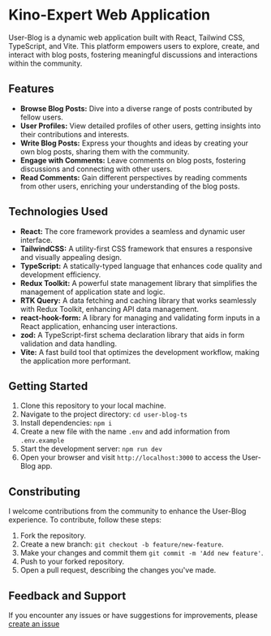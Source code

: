 # Kino-Expert Web Application

User-Blog is a dynamic web application built with React, Tailwind CSS, TypeScript, and Vite. This platform empowers users to explore, create, and interact with blog posts, fostering meaningful discussions and interactions within the community.

## Features

- **Browse Blog Posts:** Dive into a diverse range of posts contributed by fellow users.
- **User Profiles:** View detailed profiles of other users, getting insights into their contributions and interests.
- **Write Blog Posts:** Express your thoughts and ideas by creating your own blog posts, sharing them with the community.
- **Engage with Comments:** Leave comments on blog posts, fostering discussions and connecting with other users.
- **Read Comments:** Gain different perspectives by reading comments from other users, enriching your understanding of the blog posts.

## Technologies Used

- **React:** The core framework provides a seamless and dynamic user interface.
- **TailwindCSS:** A utility-first CSS framework that ensures a responsive and visually appealing design.
- **TypeScript:** A statically-typed language that enhances code quality and development efficiency.
- **Redux Toolkit:** A powerful state management library that simplifies the management of application state and logic.
- **RTK Query:** A data fetching and caching library that works seamlessly with Redux Toolkit, enhancing API data management.
- **react-hook-form:** A library for managing and validating form inputs in a React application, enhancing user interactions.
- **zod:** A TypeScript-first schema declaration library that aids in form validation and data handling.
- **Vite:** A fast build tool that optimizes the development workflow, making the application more performant.

## Getting Started

1. Clone this repository to your local machine.
2. Navigate to the project directory: `cd user-blog-ts`
3. Install dependencies: `npm i`
4. Create a new file with the name `.env` and add information from `.env.example`
5. Start the development server: `npm run dev`
6. Open your browser and visit `http://localhost:3000` to access the User-Blog app.

## Constributing

I welcome contributions from the community to enhance the User-Blog experience. To contribute, follow these steps:

1. Fork the repository.
2. Create a new branch: `git checkout -b feature/new-feature`.
3. Make your changes and commit them `git commit -m 'Add new feature'`.
4. Push to your forked repository.
5. Open a pull request, describing the changes you've made.

## Feedback and Support

If you encounter any issues or have suggestions for improvements, please [create an issue](https://github.com/linch433/user-blog-ts/issues)
